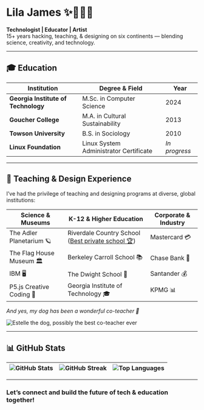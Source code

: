 # Lila James ✨👩‍💻🌙

**Technologist | Educator | Artist**  
15+ years hacking, teaching, & designing on six continents — blending science, creativity, and technology.

---
## 🎓 Education

| Institution                     | Degree & Field                      | Year       |
|--------------------------------|-----------------------------------|------------|
| **Georgia Institute of Technology** | M.Sc. in Computer Science          | 2024       |
| **Goucher College**             | M.A. in Cultural Sustainability    | 2013       |
| **Towson University**           | B.S. in Sociology                  | 2010       |
| **Linux Foundation**            | Linux System Administrator Certificate | *In progress* |


---

## 💼 Teaching & Design Experience

I’ve had the privilege of teaching and designing programs at diverse, global institutions:

| **Science & Museums**               | **K-12 & Higher Education**                           | **Corporate & Industry**            |
|-----------------------------------|------------------------------------------------------|-----------------------------------|
| The Adler Planetarium 🪐           | Riverdale Country School ([Best private school 🏆](https://www.niche.com/k12/riverdale-country-school-bronx-ny/)) | Mastercard 💳                    |
| The Flag House Museum 🏛️           | Berkeley Carroll School 📚                            | Chase Bank 🏦                    |
| IBM 🖥️                            | The Dwight School 🏫                                  | Santander 💰                     |
| P5.js Creative Coding 🎨           | Georgia Institute of Technology 🎓                     | KPMG 📊                          |

*And yes, my dog has been a wonderful co-teacher 🐶*

![Estelle the dog, possibly the best co-teacher ever](../assets/imgs/estelle.jpg)

---

## 📊 GitHub Stats

| ![GitHub Stats](https://github-readme-stats.vercel.app/api?username=LilaShiba&show_icons=true&theme=radical&hide_rank=true) | ![GitHub Streak](https://github-readme-streak-stats.herokuapp.com/?user=LilaShiba&theme=radical) | ![Top Languages](https://github-readme-stats.vercel.app/api/top-langs/?username=LilaShiba&layout=compact&theme=radical) |
|----------------------------------------------------------------------------------------------------------------------------|------------------------------------------------------------------------------------------------------|-----------------------------------------------------------------------------------------------------------------------|

---

### Let’s connect and build the future of tech & education together!  
